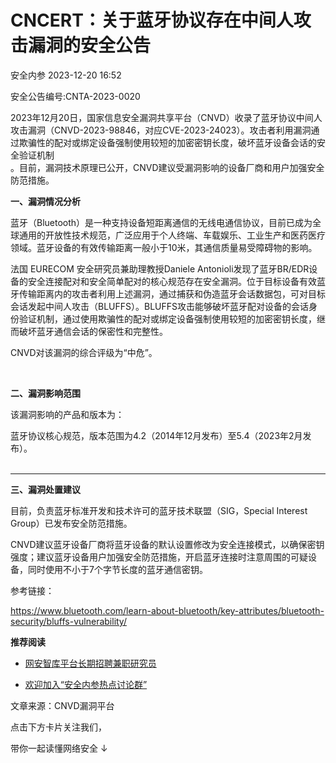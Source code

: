 #  CNCERT：关于蓝牙协议存在中间人攻击漏洞的安全公告   
 安全内参   2023-12-20 16:52  
  
安全公告编号:CNTA-2023-0020  
  
  
2023年12月20日，国家信息安全漏洞共享平台（CNVD）收录了蓝牙协议中间人攻击漏洞（CNVD-2023-98846，对应CVE-2023-24023）。攻击者利用漏洞通过欺骗性的配对或绑定设备强制使用较短的加密密钥长度，破坏蓝牙设备会话的安全验证机制  
。目前，漏洞技术原理已公开，CNVD建议受漏洞影响的设备厂商和用户加强安全防范措施。  
  
  
**一、漏洞情况分析**  
  
蓝牙（Bluetooth）是一种支持设备短距离通信的无线电通信协议，目前已成为全球通用的开放性技术规范，广泛应用于个人终端、车载娱乐、工业生产和医药医疗领域。蓝牙设备的有效传输距离一般小于10米，其通信质量易受障碍物的影响。  
  
法国 EURECOM 安全研究员兼助理教授Daniele Antonioli发现了蓝牙BR/EDR设备的安全连接配对和安全简单配对的核心规范存在安全漏洞。位于目标设备有效蓝牙传输距离内的攻击者利用上述漏洞，通过捕获和伪造蓝牙会话数据包，可对目标会话发起中间人攻击（BLUFFS）。BLUFFS攻击能够破坏蓝牙配对设备的会话身份验证机制，通过使用欺骗性的配对或绑定设备强制使用较短的加密密钥长度，继而破坏蓝牙通信会话的保密性和完整性。  
  
CNVD对该漏洞的综合评级为“中危”。  
  
   
  
**二、漏洞影响范围**  
  
该漏洞影响的产品和版本为：  
  
蓝牙协议核心规范，版本范围为4.2（2014年12月发布）至5.4（2023年2月发布）。  
        
   
  
****  
**三、漏洞处置建议**  
  
目前，负责蓝牙标准开发和技术许可的蓝牙技术联盟（SIG，Special Interest Group）已发布安全防范措施。  
  
CNVD建议蓝牙设备厂商将蓝牙设备的默认设置修改为安全连接模式，以确保密钥强度；建议蓝牙设备用户加强安全防范措施，开启蓝牙连接时注意周围的可疑设备，同时使用不小于7个字节长度的蓝牙通信密钥。  
  
  
参考链接：  
  
https://www.bluetooth.com/learn-about-bluetooth/key-attributes/bluetooth-security/bluffs-vulnerability/  
  
  
**推荐阅读**  
- [网安智库平台长期招聘兼职研究员](http://mp.weixin.qq.com/s?__biz=MzI4NDY2MDMwMw==&mid=2247499450&idx=2&sn=2da3ca2e0b4d4f9f56ea7f7579afc378&chksm=ebfab99adc8d308c3ba6e7a74bd41beadf39f1b0e38a39f7235db4c305c06caa49ff63a0cc1d&scene=21#wechat_redirect)  
  
  
- [欢迎加入“安全内参热点讨论群”](https://mp.weixin.qq.com/s?__biz=MzI4NDY2MDMwMw==&mid=2247501251&idx=1&sn=8b6ebecbe80c1c72317948494f87b489&chksm=ebfa82e3dc8d0bf595d039e75b446e14ab96bf63cf8ffc5d553b58248dde3424fb18e6947440&token=525430415&lang=zh_CN&scene=21#wechat_redirect)  
  
  
  
  
  
  
文章来源：CNVD漏洞平台  
  
  
点击下方卡片关注我们，  
  
带你一起读懂网络安全 ↓  
  
  
  
  
  
  
